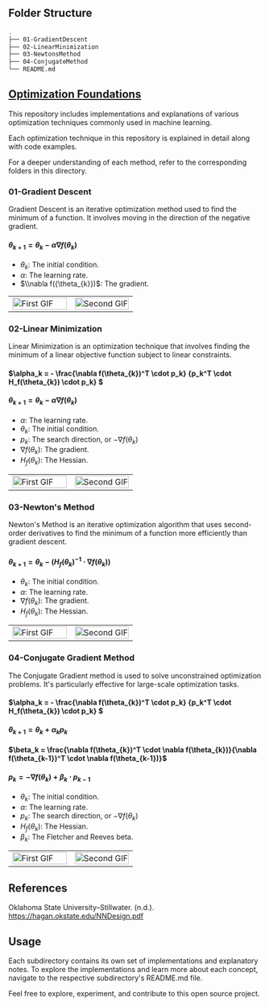 ## Folder Structure

```bash
.
├── 01-GradientDescent 
├── 02-LinearMinimization 
├── 03-NewtonsMethod
├── 04-ConjugateMethod
└── README.md
```

## <u> Optimization Foundations </u>

This repository includes implementations and explanations of various optimization techniques commonly used in machine learning.

Each optimization technique in this repository is explained in detail along with code examples.

For a deeper understanding of each method, refer to the corresponding folders in this directory.

### 01-Gradient Descent

Gradient Descent is an iterative optimization method used to find the minimum of a function. It involves moving in the direction of the negative gradient.

#### $\theta_{k+1} = \theta_{k} - \alpha \nabla f({\theta_{k}})$

* $\theta_{k}$: The initial condition.
* $\alpha$: The learning rate.
* $\\nabla f({\theta_{k}})$: The gradient.

<table>
  <tr>
    <td style="width: 50%;">
      <img src="https://github.com/twallett/LearnFromScratch/blob/main/Optimization/01-GradientDescent/plots/GD_contour.gif" alt="First GIF" width="100%">
    </td>
    <td style="width: 50%;">
      <img src="https://github.com/twallett/LearnFromScratch/blob/main/Optimization/01-GradientDescent/plots/GD_surface.gif" alt="Second GIF" width="100%">
    </td>
  </tr>
</table>

### 02-Linear Minimization

Linear Minimization is an optimization technique that involves finding the minimum of a linear objective function subject to linear constraints.

#### $\alpha_k = - \frac{\nabla f(\theta_{k})^T \cdot p_k} {p_k^T \cdot  H_f(\theta_{k}) \cdot p_k} $

#### $\theta_{k+1} = \theta_{k} - \alpha \nabla f(\theta_{k})$

* $\alpha$: The learning rate.
* $\theta_{k}$: The initial condition.
* $p_k$: The search direction, or $-\nabla f(\theta_{k})$
* $\nabla f(\theta_{k})$: The gradient.
* $H_f(\theta_{k})$: The Hessian.

<table>
  <tr>
    <td style="width: 50%;">
      <img src="https://github.com/twallett/LearnFromScratch/blob/main/Optimization/02-LinearMinimization/plots/LinearMinimization_contour.gif" alt="First GIF" width="100%">
    </td>
    <td style="width: 50%;">
      <img src="https://github.com/twallett/LearnFromScratch/blob/main/Optimization/02-LinearMinimization/plots/LinearMinimization_surface.gif" alt="Second GIF" width="100%">
    </td>
  </tr>
</table>

### 03-Newton's Method

Newton's Method is an iterative optimization algorithm that uses second-order derivatives to find the minimum of a function more efficiently than gradient descent.

#### $\theta_{k+1} = \theta_{k} - (H_f(\theta_{k})^{-1} \cdot \nabla f(\theta_{k}))$

* $\theta_{k}$: The initial condition.
* $\alpha$: The learning rate.
* $\nabla f(\theta_{k})$: The gradient.
* $H_f(\theta_{k})$: The Hessian.

<table>
  <tr>
    <td style="width: 50%;">
      <img src="https://github.com/twallett/LearnFromScratch/blob/main/Optimization/03-NewtonsMethod/plots/NewtonsMethod_contour.gif" alt="First GIF" width="100%">
    </td>
    <td style="width: 50%;">
      <img src="https://github.com/twallett/LearnFromScratch/blob/main/Optimization/03-NewtonsMethod/plots/NewtonsMethod_surface.gif" alt="Second GIF" width="100%">
    </td>
  </tr>
</table>

### 04-Conjugate Gradient Method

The Conjugate Gradient method is used to solve unconstrained optimization problems. It's particularly effective for large-scale optimization tasks.

#### $\alpha_k = - \frac{\nabla f(\theta_{k})^T \cdot p_k} {p_k^T \cdot  H_f(\theta_{k}) \cdot p_k} $

#### $\theta_{k+1} = \theta_{k} + \alpha_k p_k$

#### $\beta_k = \frac{\nabla f(\theta_{k})^T \cdot \nabla f(\theta_{k})}{\nabla f(\theta_{k-1})^T \cdot \nabla f(\theta_{k-1})}$

#### $p_k = -\nabla f(\theta_{k}) + \beta_k \cdot p_{k-1}$

* $\theta_{k}$: The initial condition.
* $\alpha$: The learning rate.
* $p_k$: The search direction, or $-\nabla f(\theta_{k})$
* $H_f(\theta_{k})$: The Hessian.
* $\beta_k$: The Fletcher and Reeves beta.

<table>
  <tr>
    <td style="width: 50%;">
      <img src="https://github.com/twallett/LearnFromScratch/blob/main/Optimization/04-ConjugateMethod/plots/ConjugateMethod_contour.gif" alt="First GIF" width="100%">
    </td>
    <td style="width: 50%;">
      <img src="https://github.com/twallett/LearnFromScratch/blob/main/Optimization/04-ConjugateMethod/plots/ConjugateMethod_surface.gif" alt="Second GIF" width="100%">
    </td>
  </tr>
</table>

## References 

Oklahoma State University–Stillwater. (n.d.). https://hagan.okstate.edu/NNDesign.pdf 

## Usage

Each subdirectory contains its own set of implementations and explanatory notes. To explore the implementations and learn more about each concept, navigate to the respective subdirectory's README.md file.

Feel free to explore, experiment, and contribute to this open source project.
